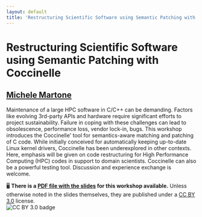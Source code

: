 ```yaml
---
layout: default
title: 'Restructuring Scientific Software using Semantic Patching with Coccinelle'
---
```


# Restructuring Scientific Software using Semantic Patching with Coccinelle

## [Michele Martone](../../speaker/ZP9PVA/)

Maintenance of a large HPC software in C/C++ can be demanding. Factors like evolving 3rd-party APIs and hardware require significant efforts to project sustainability. Failure in coping with these challenges can lead to obsolescence, performance loss, vendor lock-in, bugs.  This workshop introduces the Coccinelle' tool for semantics-aware matching and patching of C code. While initially conceived for automatically keeping up-to-date Linux kernel drivers, Coccinelle has been underexplored in other contexts. Here, emphasis will be given on code restructuring for High Performance Computing (HPC) codes in support to domain scientists. Coccinelle can also be a powerful testing tool. Discussion and experience exchange is welcome.

🖥 **There is a [PDF file with the slides](slides.pdf) for this workshop available.** Unless otherwise noted in the slides themselves, they are published under a [CC BY 3.0](https://creativecommons.org/licenses/by/3.0/legalcode) license.  
![CC BY 3.0 badge](https://licensebuttons.net/l/by/3.0/80x15.png)